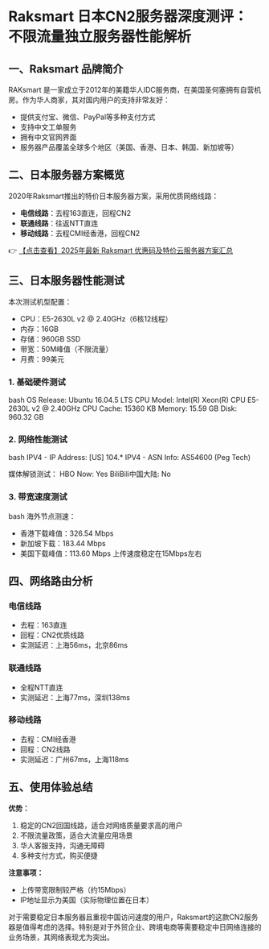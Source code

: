 # Raksmart 日本CN2服务器深度测评：不限流量独立服务器性能解析

## 一、Raksmart 品牌简介

RAKsmart 是一家成立于2012年的美籍华人IDC服务商，在美国圣何塞拥有自营机房。作为华人商家，其对国内用户的支持非常友好：

- 提供支付宝、微信、PayPal等多种支付方式
- 支持中文工单服务
- 拥有中文官网界面
- 服务器产品覆盖全球多个地区（美国、香港、日本、韩国、新加坡等）

## 二、日本服务器方案概览

2020年Raksmart推出的特价日本服务器方案，采用优质网络线路：

- **电信线路**：去程163直连，回程CN2
- **联通线路**：往返NTT直连
- **移动线路**：去程CMI经香港，回程CN2

👉 [【点击查看】2025年最新 Raksmart 优惠码及特价云服务器方案汇总](https://bit.ly/raksmart)

## 三、日本服务器性能测试

本次测试机型配置：
- CPU：E5-2630L v2 @ 2.40GHz（6核12线程）
- 内存：16GB
- 存储：960GB SSD
- 带宽：50M峰值（不限流量）
- 月费：99美元

### 1. 基础硬件测试

bash
OS Release: Ubuntu 16.04.5 LTS
CPU Model: Intel(R) Xeon(R) CPU E5-2630L v2 @ 2.40GHz
CPU Cache: 15360 KB
Memory: 15.59 GB
Disk: 960.32 GB

### 2. 网络性能测试

bash
IPV4 - IP Address: [US] 104.*
IPV4 - ASN Info: AS54600 (Peg Tech)

媒体解锁测试：
HBO Now: Yes
BiliBili中国大陆: No

### 3. 带宽速度测试

bash
海外节点测速：
- 香港下载峰值：326.54 Mbps
- 新加坡下载：183.44 Mbps
- 美国下载峰值：113.60 Mbps
上传速度稳定在15Mbps左右

## 四、网络路由分析

### 电信线路
- 去程：163直连
- 回程：CN2优质线路
- 实测延迟：上海56ms，北京86ms

### 联通线路
- 全程NTT直连
- 实测延迟：上海77ms，深圳138ms

### 移动线路
- 去程：CMI经香港
- 回程：CN2线路
- 实测延迟：广州67ms，上海118ms

## 五、使用体验总结

**优势：**
1. 稳定的CN2回国线路，适合对网络质量要求高的用户
2. 不限流量政策，适合大流量应用场景
3. 华人客服支持，沟通无障碍
4. 多种支付方式，购买便捷

**注意事项：**
- 上传带宽限制较严格（约15Mbps）
- IP地址显示为美国（实际物理位置在日本）

对于需要稳定日本服务器且重视中国访问速度的用户，Raksmart的这款CN2服务器是值得考虑的选择。特别是对于外贸企业、跨境电商等需要稳定中日网络连接的业务场景，其网络表现尤为突出。